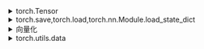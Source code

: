 <details><summary>torch.Tensor</summary>
  
- 创建
  - torch.Tensor(rows,cols)  
  - torch.ones/torch.zeros/torch.eye(rows,cols)  
  - torch.arange(s,e,step)/torch.linspace(s,e,num)  
  - torch.rand/torch.randn(rows,cols) //0-1均匀分布，-1--1标准分布  
  - torch.normal(means,std,out)  //有问题,创建不了  
  - torch.randperm(n)//随机排列  
  - torch.is_tensor  
  - torch.set_default_tensor_type  
  - torch.numel  
  - tensor.size()/tensor.shape //尺寸  
  - tensor.dtype/tensor.type()//数据类型  
  - tensor.numel()//元素个数  
- 数据类型  
  - 8位 torch.CharTensor/torch.ByteTensor  
  - 16位 torch.ShortTensor  
  - 32位 torch.IntTensor/torch.FloatTensor  
  - 64位 torch.LongTensor/torch.DoubleTensor  
  - 类型转换 tensor.type()/tensor.type_as(tensor)  
- 常用操作  
  **从存储角度看，对tensor的操作分为两类：函数名以_结尾的是inplace方式, 即会修改调用者自己的数据。**  
  - tensor.view()//修改尺寸，保持元素不变，浅复制  
  - tensor.unsqueeze(n)//扩展维度，在n-1后插入新维度  
  - tensor.squeeze(n)//压缩第N维，N维维度必须是1  
  - tensor.squeeze()//压缩所有维度为1的维  
  - tensor.resize()//修改尺寸，尺寸比原来大，会分配新空间，比原来小，旧数据仍保存  
  - 索引操作  
    - 坐标 tensor[,],tensor[[],[],[]]    
    - 切片 tensor[:,:]  
    - 大切片 tensor[:,...]  
    - mask tensor[真值表]  
  - torch.cat(tensor,dimension=0,1)//拼接  
  - torch.gather(tensor,dim,index,out)//将tensor按dim维通过index索引的值聚合后，输出   
  - tensor.scatter_(dim,index,inputtensor)//按dim维通过index索引将inputtensor的值放入tensor  
  - tensor.gather(dim,index)//gather和scatter_是一对逆操作  
  - torch.index_select(input,dim,index)//按index和dim选取行或列  
  - torch.masked_select(input,mask)//根据mask选取  
  - torch.nonzero(input)//返回非零元素坐标  
  - torch.split(input,size,dim)//按dim分割，每块大小为size，不能整除，则最后一块小于size  
  - torch.stack(tensors,dim)//按dim堆叠tensors  
  - torch.t()/torch.transpose()//转置，浅复制  
  - torch.chunk(tensor,chunks,dim)//类似split,按dim分割，分成chunks块  
  - torch.unbind(tensor,dim)//按dim，每行或列为一个tensor，组成一个元组，并返回  
- 数学运算  
  - torch.sum
  - torch.mean
  - torch.std
  - torch.clamp
  - torch.max
  - torch.min
  - torch.ceil,torch.floor,torch.round  
  - torch.pow  
  - torch.sqrt  
  - torch.prod
  - torch.eq,torch.ne,torch.gt,torch.ge,torch.lt,torch.le    
  - torch.equal  
  - +-/\*，均是element-wise，按元素运算方式  
  - 内积,tensor.dot(tensor)/torch.dot(tensor,tensor)//tensor必须是一维  
  - 矩阵乘法,tensor.mm(tensor)/torch.mm(tensor,tensor)//按线性代数矩阵乘法运算规则   
- tensor和numpy的转换  
  - torch.from_numpy(ndarray)  
  - torch.Tensor(ndarry)  
  - tensor.numpy()  
</details>

<details><summary>torch.save,torch.load,torch.nn.Module.load_state_dict</summary>
  

</details>

<details><summary>向量化</summary>
  

</details>

<details><summary>torch.utils.data</summary>
  
- torch.utils.data.Dataset
- torch.utils.data.DataLoarder

</details>
